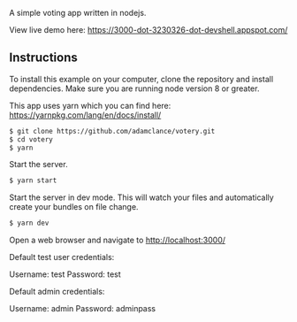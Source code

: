 A simple voting app written in nodejs.

View live demo here: https://3000-dot-3230326-dot-devshell.appspot.com/

## Instructions

To install this example on your computer, clone the repository and install
dependencies. Make sure you are running node version 8 or greater.

This app uses yarn which you can find here: https://yarnpkg.com/lang/en/docs/install/

```bash
$ git clone https://github.com/adamclance/votery.git
$ cd votery
$ yarn
```

Start the server.

```bash
$ yarn start
```

Start the server in dev mode. This will watch your files and automatically create your bundles on file change.

```bash
$ yarn dev
```

Open a web browser and navigate to [http://localhost:3000/](http://127.0.0.1:3000/)

Default test user credentials:

Username: test
Password: test

Default admin credentials:

Username: admin
Password: adminpass
